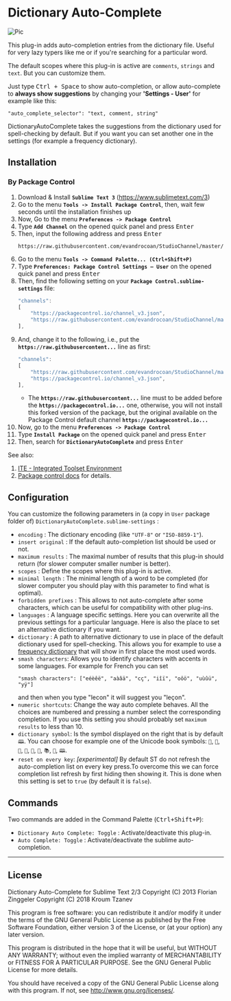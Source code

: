 Dictionary Auto-Complete
========================

![Pic](https://lh3.googleusercontent.com/7ka0khetxaP2EebgUvXE7SAIOAuRAA0rN5TMMCWq51iZlQ9KmBI2XaXnQPXI5mp6LavmXosuZhNW_FV7BG16OHeGo_WZLiXYgUt8NUz719VzZUkB0Dge_jrKtNK49Hkl8L7lb14eFzad-Hf7exqrdDmznk4YivkRNbwzbCp64sWsIYHFklTMBBS2vVGv7suNwXUGPNVm1zi0V7VoPCgsQL0TrlJDYEWV5MTG_OCn3Em6Sn4zIkS5hF-AMaweD0UyTAHQfh8_r4C1Q4q6JMwD9K5sjlhFJuOI1wsc_d8u-fuyAGo3z_9vZGwcXJBxGAMqEyYWI9b7EBu9Cq5YmxHx2FdI73IyjA47oZoxRnPD1xXdoMaxLrXoKJe3UQcbmTDzHdzukfETDPbEZ4khuGP9nUPOvShfUF9YAjeT0NtAmTJdvtEIP6e-dnzIX7r6LWNPLy4-j36DIyvtdWIRfgaSQ6V5qmYicclbAHVOyShlQDsjk947HqkVVvQYAyajLTIVNi79jkeh2IimMA52YOZwBLLH_fd3HcYNti3pPQDa7RfKsh-tP27lMA5AiCvjthClnRLdxA-gqCqUPmpveKYw24NsGyRt5Pu2DgXttqueJABkI0L6xyIS-UBDLjYgqA2Gvd8X0b4_lBFD5LSiryr_3kpM67S3url33aIOp024-rnugwUhiRm6PsdoKA=w872-h312-no)

This plug-in adds auto-completion entries from the dictionary file.
Useful for very lazy typers like me or if you're searching for a particular word.

The default scopes where this plug-in is active are `comments`, `strings` and `text`. But you can customize them.

Just type <kbd>Ctrl + Space</kbd> to show auto-completion, or allow auto-complete to **always show suggestions** by changing your **'Settings - User'** for example like this:
```
"auto_complete_selector": "text, comment, string"
```

DictionaryAutoComplete takes the suggestions from the dictionary used for spell-checking by default.
But if you want you can set another one in the settings (for example a frequency dictionary).


## Installation

### By Package Control

1. Download & Install **`Sublime Text 3`** (https://www.sublimetext.com/3)
1. Go to the menu **`Tools -> Install Package Control`**, then,
    wait few seconds until the installation finishes up
1. Now,
    Go to the menu **`Preferences -> Package Control`**
1. Type **`Add Channel`** on the opened quick panel and press <kbd>Enter</kbd>
1. Then,
    input the following address and press <kbd>Enter</kbd>
    ```
    https://raw.githubusercontent.com/evandrocoan/StudioChannel/master/channel.json
    ```
1. Go to the menu **`Tools -> Command Palette...
    (Ctrl+Shift+P)`**
1. Type **`Preferences:
    Package Control Settings – User`** on the opened quick panel and press <kbd>Enter</kbd>
1. Then,
    find the following setting on your **`Package Control.sublime-settings`** file:
    ```js
    "channels":
    [
        "https://packagecontrol.io/channel_v3.json",
        "https://raw.githubusercontent.com/evandrocoan/StudioChannel/master/channel.json",
    ],
    ```
1. And,
    change it to the following, i.e.,
    put the **`https://raw.githubusercontent...`** line as first:
    ```js
    "channels":
    [
        "https://raw.githubusercontent.com/evandrocoan/StudioChannel/master/channel.json",
        "https://packagecontrol.io/channel_v3.json",
    ],
    ```
    * The **`https://raw.githubusercontent...`** line must to be added before the **`https://packagecontrol.io...`** one, otherwise,
      you will not install this forked version of the package,
      but the original available on the Package Control default channel **`https://packagecontrol.io...`**
1. Now,
    go to the menu **`Preferences -> Package Control`**
1. Type **`Install Package`** on the opened quick panel and press <kbd>Enter</kbd>
1. Then,
    search for **`DictionaryAutoComplete`** and press <kbd>Enter</kbd>

See also:

1. [ITE - Integrated Toolset Environment](https://github.com/evandrocoan/ITE)
1. [Package control docs](https://packagecontrol.io/docs/usage) for details.


Configuration
-------------
You can customize the following parameters in (a copy in `User` package folder of) `DictionaryAutoComplete.sublime-settings` :
- `encoding` : The dictionary encoding (like `"UTF-8"` or `"ISO-8859-1"`).
- `insert original` : If the default auto-completion list should be used or not.
- `maximum results` : The maximal number of results that this plug-in should return (for slower computer smaller number is better).
- `scopes` : Define the scopes where this plug-in is active.
- `minimal length` : The minimal length of a word to be completed (for slower computer you should play with this parameter to find what is optimal).
- `forbidden prefixes` : This allows to not auto-complete after some characters, which can be useful for compatibility with other plug-ins.
- `languages` : A language specific settings. Here you can overwrite all the previous settings for a particular language. Here is also the place to set an alternative dictionary if you want.
- `dictionary` : A path to alternative dictionary to use in place of the default dictionary used for spell-checking. This allows you for example to use a [frequency dictionary](https://github.com/kpym/FrequencyDictionaries/tree/master/freq_dicts_clean) that will show in first place the most used words.
- `smash characters`: Allows you to identify characters with accents in some languages. For example for French you can set
  ```
  "smash characters": ["eéèêë", "aàâä", "cç", "iîï", "oôö", "uùûü", "yÿ"]
  ```
  and then when you type "lecon" it will suggest you "leçon".
- `numeric shortcuts`: Change the way auto complete behaves. All the choices are numbered and pressing a number select the corresponding completion. If you use this setting you should probably set `maximum results` to less than 10.
- `dictionary symbol`: Is the symbol displayed on the right that is by default `🕮`. You can choose for example one of the Unicode book symbols: `📒`, `📓`, `📔`, `📕`, `📖`, `📗`, `📚`, `📜`, `🕮`.
- `reset on every key`: *[experimental]* By default ST do not refresh the auto-completion list on every key press.To overcome this we can force completion list refresh by first hiding then showing it. This is done when this setting is set to `true` (by default it is `false`).

Commands
--------
Two commands are added in the Command Palette (<kbd>Ctrl+Shift+P</kbd>):
- `Dictionary Auto Complete: Toggle` : Activate/deactivate this plug-in.
- `Auto Complete: Toggle` : Activate/deactivate the sublime auto-completion.

* * *
License
------------
Dictionary Auto-Complete for Sublime Text 2/3
Copyright (C) 2013 Florian Zinggeler
Copyright (C) 2018 Kroum Tzanev

This program is free software: you can redistribute it and/or modify
it under the terms of the GNU General Public License as published by
the Free Software Foundation, either version 3 of the License, or
(at your option) any later version.

This program is distributed in the hope that it will be useful,
but WITHOUT ANY WARRANTY; without even the implied warranty of
MERCHANTABILITY or FITNESS FOR A PARTICULAR PURPOSE.  See the
GNU General Public License for more details.

You should have received a copy of the GNU General Public License
along with this program.  If not, see <http://www.gnu.org/licenses/>.
